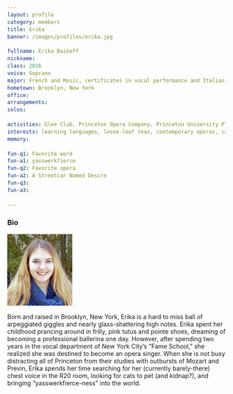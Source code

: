 ```yaml
---
layout: profile
category: members
title: Erika
banner: /images/profiles/erika.jpg

fullname: Erika Baikoff
nickname: 
class: 2016
voice: Soprano
major: French and Music, certificates in vocal performance and Italian
hometown: Brooklyn, New York
office: 
arrangements: 
solos:

activities: Glee Club, Princeton Opera Company, Princeton University Players
interests: learning languages, loose-leaf teas, contemporary operas, cats, dance
memory: 

fun-q1: Favorite word
fun-a1: yasswerkfierce
fun-q2: Favorite opera
fun-a2: A Streetcar Named Desire
fun-q3: 
fun-a3: 

---
```


### Bio

![Erika](/images/members/current/erika.jpg)

Born and raised in Brooklyn, New York, Erika is a hard to miss ball of arpeggiated
giggles and nearly glass-shattering high notes. Erika spent her childhood prancing
around in frilly, pink tutus and pointe shoes, dreaming of becoming a professional
ballerina one day. However, after spending two years in the vocal department of
New York City’s “Fame School,” she realized she was destined to become an opera
singer. When she is not busy distracting all of Princeton from their studies with
outbursts of Mozart and Previn, Erika spends her time searching for her (currently
barely-there) chest voice in the R20 room, looking for cats to pet (and kidnap?), and
bringing “yasswerkfierce-ness” into the world.
